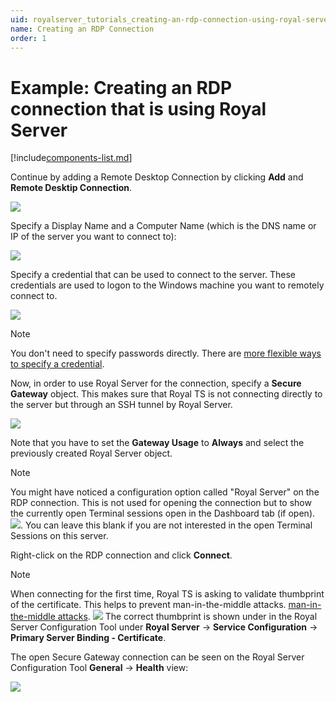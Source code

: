 ```yaml
---
uid: royalserver_tutorials_creating-an-rdp-connection-using-royal-server
name: Creating an RDP Connection
order: 1
---
```

# Example: Creating an RDP connection that is using Royal Server

[!include[components-list.md](../_shared/tutorials-setup.md)]

Continue by adding a Remote Desktop Connection by clicking **Add** and **Remote Desktip Connection**.

![](~/images/RoyalServer/Tutorials/Creating_RDP_1.png)

Specify a Display Name and a Computer Name (which is the DNS name or IP of the server you want to connect to):

![](~/images/RoyalServer/Tutorials/Creating_RDP_2.png)

Specify a credential that can be used to connect to the server. These credentials are used to logon to the Windows machine you want to remotely connect to.

![](~/images/RoyalServer/Tutorials/Creating_RDP_3.png)

> [!NOTE]
> You don't need to specify passwords directly. There are [more flexible ways to specify a credential](xref:royalts_tutorials_credentials).

Now, in order to use Royal Server for the connection, specify a **Secure Gateway** object. This makes sure that Royal TS is not connecting directly to the server but through an SSH tunnel by Royal Server.

![](~/images/RoyalServer/Tutorials/Creating_RDP_5.png)

Note that you have to set the **Gateway Usage** to **Always** and select the previously created Royal Server object.

> [!NOTE]
> You might have noticed a configuration option called "Royal Server" on the RDP connection. This is not used for opening the connection but to show the currently open Terminal sessions open in the Dashboard tab (if open). ![](~/images/RoyalServer/Tutorials/Creating_RDP_4.png). You can leave this blank if you are not interested in the open Terminal Sessions on this server.

Right-click on the RDP connection and click **Connect**.

> [!NOTE]
> When connecting for the first time, Royal TS is asking to validate thumbprint of the certificate. This helps to prevent man-in-the-middle attacks. [man-in-the-middle attacks](https://en.wikipedia.org/wiki/Man-in-the-middle_attack). ![](~/images/RoyalServer/Tutorials/Querying_Processes_13.png) The correct thumbprint is shown under in the Royal Server Configuration Tool under **Royal Server** -> **Service Configuration** -> **Primary Server Binding - Certificate**.

The open Secure Gateway connection can be seen on the Royal Server Configuration Tool **General** -> **Health** view:

![](~/images/RoyalServer/Tutorials/Creating_RDP_7.png)